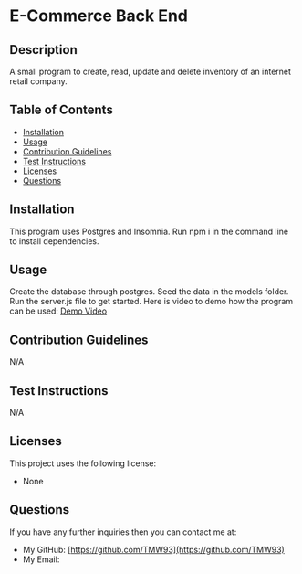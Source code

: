 
# E-Commerce Back End

## Description
A small program to create, read, update and delete inventory of an internet retail company.

## Table of Contents
- [Installation](#installation)
- [Usage](#usage)
- [Contribution Guidelines](#contribution-guidelines)
- [Test Instructions](#test-instructions)
- [Licenses](#licenses)
- [Questions](#questions)

## Installation
This program uses Postgres and Insomnia. Run npm i in the command line to install dependencies.

## Usage
Create the database through postgres. Seed the data in the models folder. Run the server.js file to get started.
Here is video to demo how the program can be used:
[Demo Video](https://drive.google.com/file/d/1q_JFIfrTHUoZb9RnjjS2er0SodZcvfTR/view)

## Contribution Guidelines
N/A

## Test Instructions
N/A

## Licenses
This project uses the following license:
- None

## Questions
If you have any further inquiries then you can contact me at:
- My GitHub: [https://github.com/TMW93](https://github.com/TMW93)
- My Email: 
    